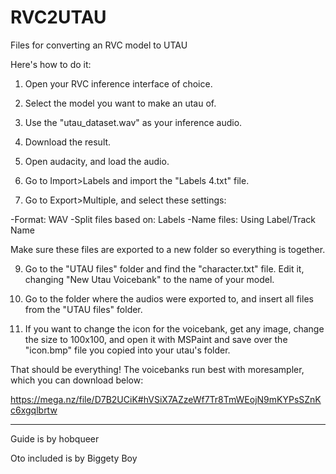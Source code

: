 # RVC2UTAU
Files for converting an RVC model to UTAU

Here's how to do it:

1. Open your RVC inference interface of choice.

2. Select the model you want to make an utau of.

3. Use the "utau_dataset.wav" as your inference audio.

4. Download the result.

5. Open audacity, and load the audio.

6. Go to Import>Labels and import the "Labels 4.txt" file.

7. Go to Export>Multiple, and select these settings:

-Format: WAV
-Split  files based on: Labels
-Name files: Using Label/Track Name

Make sure these files are exported to a new folder so everything is together.

9. Go to the "UTAU files" folder and find the "character.txt" file. Edit it, changing "New Utau Voicebank" to the
   name of your model.

10. Go to the folder where the audios were exported to, and insert all files from the "UTAU files" folder.

11. If you want to change the icon for the voicebank, get any image, change the size to 100x100, and open it with
   MSPaint and save over the "icon.bmp" file you copied into your utau's folder.


That should be everything! The voicebanks run best with moresampler, which you can download below:

https://mega.nz/file/D7B2UCiK#hVSiX7AZzeWf7Tr8TmWEojN9mKYPsSZnKc6xgqlbrtw

___________________________________________________________________________________
Guide is by hobqueer

Oto included is by Biggety Boy
